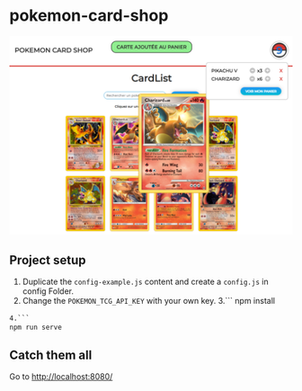 # pokemon-card-shop

![vuex-pokemon-card-shop](https://github.com/faresshank/vuex-pokemon-card-shop/blob/master/screen.png)


## Project setup
1. Duplicate the `config-example.js` content and create a `config.js` in config Folder.
2. Change the `POKEMON_TCG_API_KEY` with your own key.
3.```
npm install
```
4.```
npm run serve
```

## Catch them all
Go to <http://localhost:8080/>
